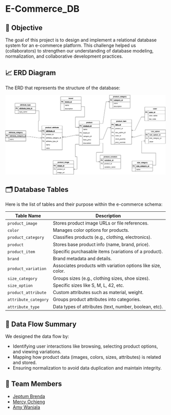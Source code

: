 # E-Commerce_DB

## 🎯 Objective

The goal of this project is to design and implement a relational database system for an e-commerce platform. 
This challenge helped us (collaborators) to strengthen our understanding of database modeling, normalization, and collaborative development practices.

## 📈 ERD Diagram

The ERD that represents the structure of the database:

![image alt](https://github.com/bjeptum/E-Commerce_DB/blob/41f3ba7931adadd425bce521de1620562d63862c/Ecommerce%20Database.png)

## 🗂️ Database Tables

Here is the list of tables and their purpose within the e-commerce schema:

| Table Name           | Description |
|----------------------|-------------|
| `product_image`      | Stores product image URLs or file references. |
| `color`              | Manages color options for products. |
| `product_category`   | Classifies products (e.g., clothing, electronics). |
| `product`            | Stores base product info (name, brand, price). |
| `product_item`       | Specific purchasable items (variations of a product). |
| `brand`              | Brand metadata and details. |
| `product_variation`  | Associates products with variation options like size, color. |
| `size_category`      | Groups sizes (e.g., clothing sizes, shoe sizes). |
| `size_option`        | Specific sizes like S, M, L, 42, etc. |
| `product_attribute`  | Custom attributes such as material, weight. |
| `attribute_category` | Groups product attributes into categories. |
| `attribute_type`     | Data types of attributes (text, number, boolean, etc). |

## 🔄 Data Flow Summary

We designed the data flow by:
- Identifying user interactions like browsing, selecting product options, and viewing variations.
- Mapping how product data (images, colors, sizes, attributes) is related and stored.
- Ensuring normalization to avoid data duplication and maintain integrity.


## 👥 Team Members

- [Jeptum Brenda](https://github.com/bjeptum)
- [Mercy Ochieng](https://github.com/254punchlinez)
- [Amy Wanjala](https://github.com/wat-tanya)
